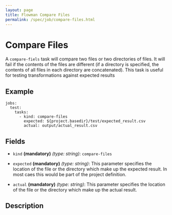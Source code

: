 ```yaml
---
layout: page
title: Flowman Compare Files
permalink: /spec/job/compare-files.html
---
```

# Compare Files

A `compare-fiels` task will compare two files or two directories of files. It will fail if the
contents of the files are different (if a directory is specified, the contents of all files
in each directory are concatenated). This task is useful for testing transformations against
expected results

## Example
```
jobs:
  test:
    tasks:
      - kind: compare-files
        expected: ${project.basedir}/test/expected_result.csv
        actual: output/actual_result.csv
```
## Fields

* `kind` **(mandatory)** *(type: string)*: `compare-files`

* `expected` **(mandatory)** *(type: string)*:
This parameter specifies the location of the file or the directory which make up the expected
result. In most caes this would be part of the project definition.

* `actual` **(mandatory)** *(type: string)*: 
This parameter specifies the location of the file or the directory which make up the actual
result.


## Description
